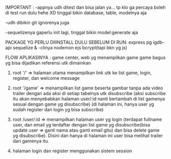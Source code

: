 IMPORTANT :
-appnya udh ditest dan bisa jalan ya... tp klo ga percaya boleh di test run dulu hehe XD
tinggal bikin database, table, modelnya aja

-udh dibikin git ignorenya juga

-sequelizenya gaperlu init lagi, tinggal bikin model:generate aja

PACKAGE YG PERLU DIIINSTALL DULU SEBELUM DI RUN:
express
pg
igdb-api
sequelize & -clinya
nodemon
ejs
bcrypt(tapi bkn yg js)



FLOW APLIKASINYA :
game center, web yg menampilkan game game bagus yg bisa dijadikan referensi utk dimainkan


1.  root '/' => halaman utama menampilkan link utk ke list game, login, register, dan welcome message

2.  root '/game' => menampilkan list game beserta gambar tanpa ada video trailer dengan ada aksi di setiap tabelnya utk disubscribe
(aksi subscribe itu akan menyebabkan halaman user/:id nanti bertambah di list gamenya sesuai dengan game yg disubscribe)
(di halaman ini, hanya user yg sudah register dan login yg bisa subscribe)

3. root /user/:id => menampilkan halaman user yg login (terdapat fullname user, dan email yg terdaftar dengan list game yg disubscribe(bisa update user => ganti nama atau ganti email gitu) dan bisa delete game yg disubscribe). Disini dan hanya di halaman ini user bisa melihat trailer dari gamenya itu.

4. halaman login dan register menggunakan sistem session